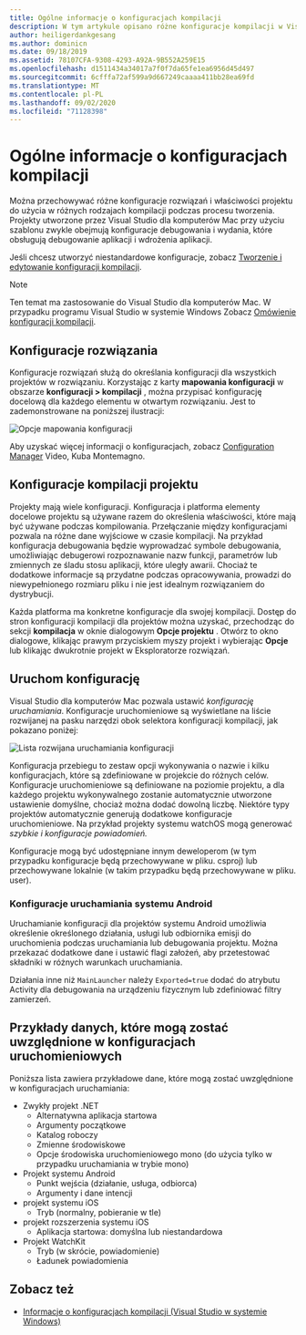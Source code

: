 ```yaml
---
title: Ogólne informacje o konfiguracjach kompilacji
description: W tym artykule opisano różne konfiguracje kompilacji w Visual Studio dla komputerów Mac
author: heiligerdankgesang
ms.author: dominicn
ms.date: 09/18/2019
ms.assetid: 78107CFA-9308-4293-A92A-9B552A259E15
ms.openlocfilehash: d1511434a34017a7f0f7da65fe1ea6956d45d497
ms.sourcegitcommit: 6cfffa72af599a9d667249caaaa411bb28ea69fd
ms.translationtype: MT
ms.contentlocale: pl-PL
ms.lasthandoff: 09/02/2020
ms.locfileid: "71128398"
---
```

# <a name="understanding-build-configurations"></a>Ogólne informacje o konfiguracjach kompilacji

Można przechowywać różne konfiguracje rozwiązań i właściwości projektu do użycia w różnych rodzajach kompilacji podczas procesu tworzenia. Projekty utworzone przez Visual Studio dla komputerów Mac przy użyciu szablonu zwykle obejmują konfiguracje debugowania i wydania, które obsługują debugowanie aplikacji i wdrożenia aplikacji. 

Jeśli chcesz utworzyć niestandardowe konfiguracje, zobacz [Tworzenie i edytowanie konfiguracji kompilacji](/visualstudio/mac/create-and-edit-configurations).

>[!NOTE]
>Ten temat ma zastosowanie do Visual Studio dla komputerów Mac. W przypadku programu Visual Studio w systemie Windows Zobacz [Omówienie konfiguracji kompilacji](/visualstudio/ide/understanding-build-configurations).

## <a name="solution-configurations"></a>Konfiguracje rozwiązania

Konfiguracje rozwiązań służą do określania konfiguracji dla wszystkich projektów w rozwiązaniu. Korzystając z karty **mapowania konfiguracji** w obszarze **konfiguracji > kompilacji** , można przypisać konfigurację docelową dla każdego elementu w otwartym rozwiązaniu. Jest to zademonstrowane na poniższej ilustracji:

![Opcje mapowania konfiguracji](media/projects-and-solutions-image3.png)

Aby uzyskać więcej informacji o konfiguracjach, zobacz [Configuration Manager](https://www.youtube.com/watch?v=tjSdkqYh5Vg) Video, Kuba Montemagno.

## <a name="project-build-configurations"></a>Konfiguracje kompilacji projektu

Projekty mają wiele konfiguracji. Konfiguracja i platforma elementy docelowe projektu są używane razem do określenia właściwości, które mają być używane podczas kompilowania. Przełączanie między konfiguracjami pozwala na różne dane wyjściowe w czasie kompilacji. Na przykład konfiguracja debugowania będzie wyprowadzać symbole debugowania, umożliwiając debugerowi rozpoznawanie nazw funkcji, parametrów lub zmiennych ze śladu stosu aplikacji, które uległy awarii. Chociaż te dodatkowe informacje są przydatne podczas opracowywania, prowadzi do niewypełnionego rozmiaru pliku i nie jest idealnym rozwiązaniem do dystrybucji.

Każda platforma ma konkretne konfiguracje dla swojej kompilacji. Dostęp do stron konfiguracji kompilacji dla projektów można uzyskać, przechodząc do sekcji **kompilacja** w oknie dialogowym **Opcje projektu** . Otwórz to okno dialogowe, klikając prawym przyciskiem myszy projekt i wybierając **Opcje** lub klikając dwukrotnie projekt w Eksploratorze rozwiązań.

## <a name="run-configuration"></a>Uruchom konfigurację

Visual Studio dla komputerów Mac pozwala ustawić _konfigurację uruchamiania_. Konfiguracje uruchomieniowe są wyświetlane na liście rozwijanej na pasku narzędzi obok selektora konfiguracji kompilacji, jak pokazano poniżej:

![Lista rozwijana uruchamiania konfiguracji](media/projects-and-solutions-image8.png)

Konfiguracja przebiegu to zestaw opcji wykonywania o nazwie i kilku konfiguracjach, które są zdefiniowane w projekcie do różnych celów. Konfiguracje uruchomieniowe są definiowane na poziomie projektu, a dla każdego projektu wykonywalnego zostanie automatycznie utworzone ustawienie domyślne, chociaż można dodać dowolną liczbę. Niektóre typy projektów automatycznie generują dodatkowe konfiguracje uruchomieniowe. Na przykład projekty systemu watchOS mogą generować  _szybkie i konfiguracje powiadomień._

Konfiguracje mogą być udostępniane innym deweloperom (w tym przypadku konfiguracje będą przechowywane w pliku. csproj) lub przechowywane lokalnie (w takim przypadku będą przechowywane w pliku. user).

### <a name="android-run-configurations"></a>Konfiguracje uruchamiania systemu Android

Uruchamianie konfiguracji dla projektów systemu Android umożliwia określenie określonego działania, usługi lub odbiornika emisji do uruchomienia podczas uruchamiania lub debugowania projektu. Można przekazać dodatkowe dane i ustawić flagi założeń, aby przetestować składniki w różnych warunkach uruchamiania.

Działania inne niż `MainLauncher` należy `Exported=true` dodać do atrybutu Activity dla debugowania na urządzeniu fizycznym lub zdefiniować filtry zamierzeń.

## <a name="examples-of-data-that-might-be-included-in-run-configurations"></a>Przykłady danych, które mogą zostać uwzględnione w konfiguracjach uruchomieniowych

Poniższa lista zawiera przykładowe dane, które mogą zostać uwzględnione w konfiguracjach uruchamiania:

* Zwykły projekt .NET
  * Alternatywna aplikacja startowa
  * Argumenty początkowe
  * Katalog roboczy
  * Zmienne środowiskowe
  * Opcje środowiska uruchomieniowego mono (do użycia tylko w przypadku uruchamiania w trybie mono)
* Projekt systemu Android
  * Punkt wejścia (działanie, usługa, odbiorca)
  * Argumenty i dane intencji
* projekt systemu iOS
  * Tryb (normalny, pobieranie w tle)
* projekt rozszerzenia systemu iOS
  * Aplikacja startowa: domyślna lub niestandardowa
* Projekt WatchKit
  * Tryb (w skrócie, powiadomienie)
  * Ładunek powiadomienia

## <a name="see-also"></a>Zobacz też

- [Informacje o konfiguracjach kompilacji (Visual Studio w systemie Windows)](/visualstudio/ide/understanding-build-configurations)
